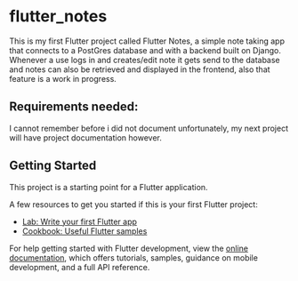 # flutter_notes

This is my first Flutter project called Flutter Notes, a simple note taking app that connects to a PostGres database and with a backend built on Django. Whenever a use logs in and creates/edit note it gets send to the database and notes can also be retrieved and displayed in the frontend, also that feature is a work in progress.

## Requirements needed:
I cannot remember before i did not document unfortunately, my next project will have project documentation however.

## Getting Started

This project is a starting point for a Flutter application.

A few resources to get you started if this is your first Flutter project:

- [Lab: Write your first Flutter app](https://docs.flutter.dev/get-started/codelab)
- [Cookbook: Useful Flutter samples](https://docs.flutter.dev/cookbook)

For help getting started with Flutter development, view the
[online documentation](https://docs.flutter.dev/), which offers tutorials,
samples, guidance on mobile development, and a full API reference.
